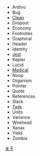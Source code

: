 * Anthro
* Bug
* [Clean](posts/clean.md)
* Dropout
* Economy
* Footnotes
* Graphical
* Header
* Identity
* [Jest](posts/jest.md)
* Kepler
* Lucid
* [Medical](posts/medical.md)
* Noop
* Organism
* Pointer
* Quote
* References
* Slack
* [Task](posts/task.md)
* Units
* Variance
* Wirehead
* Xanax
* Yield
* Zombie

[关于](./about.md)
